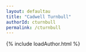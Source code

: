 ```yaml
---
layout: defaultau
title: "Cadwell Turnbull"
authorId: cturnbull
permalink: /cturnbull
---
```

{% include loadAuthor.html %}
<script>
    $(document).ready(function(){
        showAuthorBio('{{ page.authorId }}');
   });
</script>